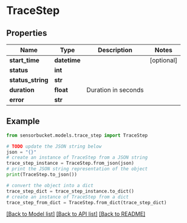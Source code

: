 # TraceStep


## Properties

Name | Type | Description | Notes
------------ | ------------- | ------------- | -------------
**start_time** | **datetime** |  | [optional] 
**status** | **int** |  | 
**status_string** | **str** |  | 
**duration** | **float** | Duration in seconds | 
**error** | **str** |  | 

## Example

```python
from sensorbucket.models.trace_step import TraceStep

# TODO update the JSON string below
json = "{}"
# create an instance of TraceStep from a JSON string
trace_step_instance = TraceStep.from_json(json)
# print the JSON string representation of the object
print(TraceStep.to_json())

# convert the object into a dict
trace_step_dict = trace_step_instance.to_dict()
# create an instance of TraceStep from a dict
trace_step_from_dict = TraceStep.from_dict(trace_step_dict)
```
[[Back to Model list]](../README.md#documentation-for-models) [[Back to API list]](../README.md#documentation-for-api-endpoints) [[Back to README]](../README.md)



